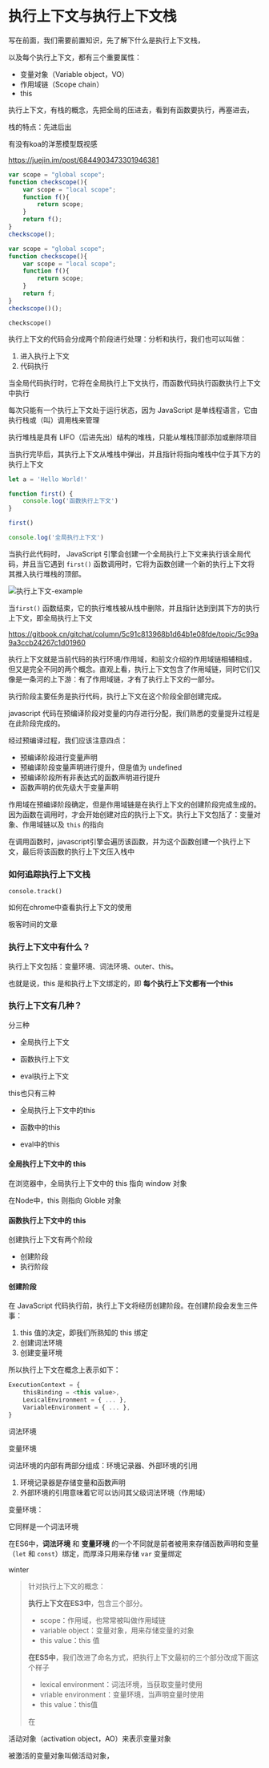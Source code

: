 # 执行上下文与执行上下文栈





写在前面，我们需要前置知识，先了解下什么是执行上下文栈，

以及每个执行上下文，都有三个重要属性：

- 变量对象（Variable object，VO）
- 作用域链（Scope chain）
- this





执行上下文，有栈的概念，先把全局的压进去，看到有函数要执行，再塞进去，

栈的特点：先进后出

有没有koa的洋葱模型既视感

https://juejin.im/post/6844903473301946381







```javascript
var scope = "global scope";
function checkscope(){
    var scope = "local scope";
    function f(){
        return scope;
    }
    return f();
}
checkscope();

```



```javascript
var scope = "global scope";
function checkscope(){
    var scope = "local scope";
    function f(){
        return scope;
    }
    return f;
}
checkscope()();

```



```
checkscope()
```





执行上下文的代码会分成两个阶段进行处理：分析和执行，我们也可以叫做：

1. 进入执行上下文
2. 代码执行





当全局代码执行时，它将在全局执行上下文执行，而函数代码执行函数执行上下文中执行



每次只能有一个执行上下文处于运行状态，因为 JavaScript 是单线程语言，它由执行栈或（叫）调用栈来管理



执行堆栈是具有 LIFO（后进先出）结构的堆栈，只能从堆栈顶部添加或删除项目



当执行完毕后，其执行上下文从堆栈中弹出，并且指针将指向堆栈中位于其下方的执行上下文

```javascript
let a = 'Hello World!'

function first() {
    console.log('函数执行上下文')
}

first()

console.log('全局执行上下文')
```

当执行此代码时， JavaScript 引擎会创建一个全局执行上下文来执行该全局代码，并且当它遇到 `first()` 函数调用时，它将为函数创建一个新的执行上下文将其推入执行堆栈的顶部。

![执行上下文-example](../.vuepress/public/images/JavaScript/执行上下文-example.png)

当`first()` 函数结束，它的执行堆栈被从栈中删除，并且指针达到到其下方的执行上下文，即全局执行上下文









https://gitbook.cn/gitchat/column/5c91c813968b1d64b1e08fde/topic/5c99a9a3ccb24267c1d01960

执行上下文就是当前代码的执行环境/作用域，和前文介绍的作用域链相辅相成，但又是完全不同的两个概念。直观上看，执行上下文包含了作用域链，同时它们又像是一条河的上下游：有了作用域链，才有了执行上下文的一部分。



执行阶段主要任务是执行代码，执行上下文在这个阶段全部创建完成。



javascript 代码在预编译阶段对变量的内存进行分配，我们熟悉的变量提升过程是在此阶段完成的。

经过预编译过程，我们应该注意四点：

- 预编译阶段进行变量声明
- 预编译阶段变量声明进行提升，但是值为 undefined
- 预编译阶段所有非表达式的函数声明进行提升
- 函数声明的优先级大于变量声明



作用域在预编译阶段确定，但是作用域链是在执行上下文的创建阶段完成生成的。因为函数在调用时，才会开始创建对应的执行上下文。执行上下文包括了：变量对象、作用域链以及 `this` 的指向





在调用函数时，javascript引擎会遍历该函数，并为这个函数创建一个执行上下文，最后将该函数的执行上下文压入栈中





### 如何追踪执行上下文栈

`console.track()` 

如何在chrome中查看执行上下文的使用

极客时间的文章



### 执行上下文中有什么？

执行上下文包括：变量环境、词法环境、outer、this。

也就是说，this 是和执行上下文绑定的，即 **每个执行上下文都有一个this**



### 执行上下文有几种？

分三种

- 全局执行上下文

- 函数执行上下文

- eval执行上下文



this也只有三种

- 全局执行上下文中的this

- 函数中的this

- eval中的this



#### 全局执行上下文中的 this 

在浏览器中，全局执行上下文中的 this 指向 window 对象

在Node中，this 则指向 Globle 对象



#### 函数执行上下文中的 this





创建执行上下文有两个阶段

- 创建阶段
- 执行阶段



#### 创建阶段

在 JavaScript 代码执行前，执行上下文将经历创建阶段。在创建阶段会发生三件事：

1. this 值的决定，即我们所熟知的 this 绑定
2. 创建词法环境
3. 创建变量环境



所以执行上下文在概念上表示如下：

```javascript
ExecutionContext = {
    thisBinding = <this value>,
    LexicalEnvironment = { ... },
    VariableEnvironment = { ... },
}
```



词法环境

变量环境



词法环境的内部有两部分组成：环境记录器、外部环境的引用

1. 环境记录器是存储变量和函数声明
2. 外部环境的引用意味着它可以访问其父级词法环境（作用域）





变量环境：

它同样是一个词法环境

在ES6中，**词法环境** 和 **变量环境** 的一个不同就是前者被用来存储函数声明和变量（`let` 和 `const`）绑定，而厚泽只用来存储 `var` 变量绑定



winter

> 针对执行上下文的概念：
>
> **执行上下文在ES3中**，包含三个部分。
>
> - scope：作用域，也常常被叫做作用域链
> - variable object：变量对象，用来存储变量的对象
> - this value：this 值
>
> **在ES5中**，我们改进了命名方式，把执行上下文最初的三个部分改成下面这个样子
>
> - lexical environment：词法环境，当获取变量时使用
> - vriable environment：变量环境，当声明变量时使用
> - this value：this值
>
> 在



活动对象（activation object，AO）来表示变量对象

被激活的变量对象叫做活动对象，









